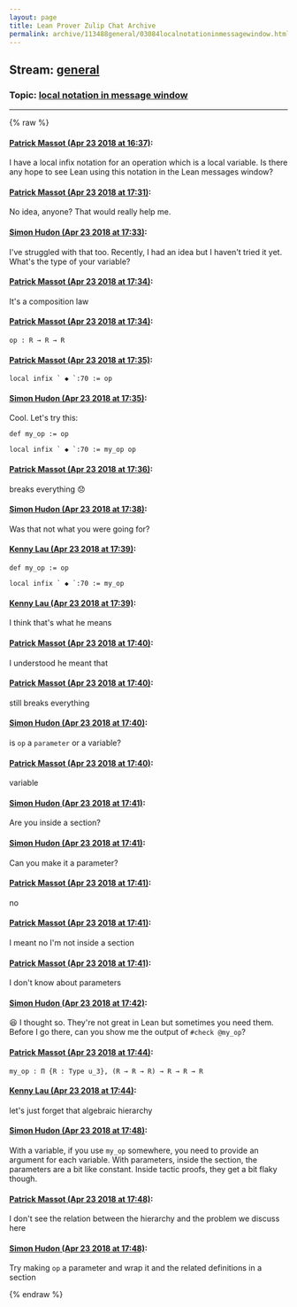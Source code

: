 ```yaml
---
layout: page
title: Lean Prover Zulip Chat Archive 
permalink: archive/113488general/03084localnotationinmessagewindow.html
---
```


## Stream: [general](index.html)
### Topic: [local notation in message window](03084localnotationinmessagewindow.html)

---


{% raw %}
#### [ Patrick Massot (Apr 23 2018 at 16:37)](https://leanprover.zulipchat.com/#narrow/stream/113488-general/topic/local%20notation%20in%20message%20window/near/125571696):
I have a local infix notation for an operation which is a local variable. Is there any hope to see Lean using this notation in the Lean messages window?

#### [ Patrick Massot (Apr 23 2018 at 17:31)](https://leanprover.zulipchat.com/#narrow/stream/113488-general/topic/local%20notation%20in%20message%20window/near/125574186):
No idea, anyone? That would really help me.

#### [ Simon Hudon (Apr 23 2018 at 17:33)](https://leanprover.zulipchat.com/#narrow/stream/113488-general/topic/local%20notation%20in%20message%20window/near/125574294):
I've struggled with that too. Recently, I had an idea but I haven't tried it yet. What's the type of your variable?

#### [ Patrick Massot (Apr 23 2018 at 17:34)](https://leanprover.zulipchat.com/#narrow/stream/113488-general/topic/local%20notation%20in%20message%20window/near/125574380):
It's a composition law

#### [ Patrick Massot (Apr 23 2018 at 17:34)](https://leanprover.zulipchat.com/#narrow/stream/113488-general/topic/local%20notation%20in%20message%20window/near/125574393):
`op : R → R → R`

#### [ Patrick Massot (Apr 23 2018 at 17:35)](https://leanprover.zulipchat.com/#narrow/stream/113488-general/topic/local%20notation%20in%20message%20window/near/125574400):
``local infix ` ◆ `:70 := op``

#### [ Simon Hudon (Apr 23 2018 at 17:35)](https://leanprover.zulipchat.com/#narrow/stream/113488-general/topic/local%20notation%20in%20message%20window/near/125574420):
Cool. Let's try this:

```
def my_op := op

local infix ` ◆ `:70 := my_op op
```

#### [ Patrick Massot (Apr 23 2018 at 17:36)](https://leanprover.zulipchat.com/#narrow/stream/113488-general/topic/local%20notation%20in%20message%20window/near/125574479):
breaks everything :disappointed:

#### [ Simon Hudon (Apr 23 2018 at 17:38)](https://leanprover.zulipchat.com/#narrow/stream/113488-general/topic/local%20notation%20in%20message%20window/near/125574569):
Was that not what you were going for?

#### [ Kenny Lau (Apr 23 2018 at 17:39)](https://leanprover.zulipchat.com/#narrow/stream/113488-general/topic/local%20notation%20in%20message%20window/near/125574605):
```lean
def my_op := op

local infix ` ◆ `:70 := my_op
```

#### [ Kenny Lau (Apr 23 2018 at 17:39)](https://leanprover.zulipchat.com/#narrow/stream/113488-general/topic/local%20notation%20in%20message%20window/near/125574607):
I think that's what he means

#### [ Patrick Massot (Apr 23 2018 at 17:40)](https://leanprover.zulipchat.com/#narrow/stream/113488-general/topic/local%20notation%20in%20message%20window/near/125574667):
I understood he meant that

#### [ Patrick Massot (Apr 23 2018 at 17:40)](https://leanprover.zulipchat.com/#narrow/stream/113488-general/topic/local%20notation%20in%20message%20window/near/125574669):
still breaks everything

#### [ Simon Hudon (Apr 23 2018 at 17:40)](https://leanprover.zulipchat.com/#narrow/stream/113488-general/topic/local%20notation%20in%20message%20window/near/125574679):
is `op` a `parameter` or a variable?

#### [ Patrick Massot (Apr 23 2018 at 17:40)](https://leanprover.zulipchat.com/#narrow/stream/113488-general/topic/local%20notation%20in%20message%20window/near/125574684):
variable

#### [ Simon Hudon (Apr 23 2018 at 17:41)](https://leanprover.zulipchat.com/#narrow/stream/113488-general/topic/local%20notation%20in%20message%20window/near/125574689):
Are you inside a section?

#### [ Simon Hudon (Apr 23 2018 at 17:41)](https://leanprover.zulipchat.com/#narrow/stream/113488-general/topic/local%20notation%20in%20message%20window/near/125574703):
Can you make it a parameter?

#### [ Patrick Massot (Apr 23 2018 at 17:41)](https://leanprover.zulipchat.com/#narrow/stream/113488-general/topic/local%20notation%20in%20message%20window/near/125574704):
no

#### [ Patrick Massot (Apr 23 2018 at 17:41)](https://leanprover.zulipchat.com/#narrow/stream/113488-general/topic/local%20notation%20in%20message%20window/near/125574709):
I meant no I'm not inside a section

#### [ Patrick Massot (Apr 23 2018 at 17:41)](https://leanprover.zulipchat.com/#narrow/stream/113488-general/topic/local%20notation%20in%20message%20window/near/125574719):
I don't know about parameters

#### [ Simon Hudon (Apr 23 2018 at 17:42)](https://leanprover.zulipchat.com/#narrow/stream/113488-general/topic/local%20notation%20in%20message%20window/near/125574794):
:laughing: I thought so. They're not great in Lean but sometimes you need them. Before I go there, can you show me the output of `#check @my_op`?

#### [ Patrick Massot (Apr 23 2018 at 17:44)](https://leanprover.zulipchat.com/#narrow/stream/113488-general/topic/local%20notation%20in%20message%20window/near/125574877):
`my_op : Π {R : Type u_3}, (R → R → R) → R → R → R`

#### [ Kenny Lau (Apr 23 2018 at 17:44)](https://leanprover.zulipchat.com/#narrow/stream/113488-general/topic/local%20notation%20in%20message%20window/near/125574897):
let's just forget that algebraic hierarchy

#### [ Simon Hudon (Apr 23 2018 at 17:48)](https://leanprover.zulipchat.com/#narrow/stream/113488-general/topic/local%20notation%20in%20message%20window/near/125575047):
With a variable, if you use `my_op` somewhere, you need to provide an argument for each variable. With parameters, inside the section, the parameters are a bit like constant. Inside tactic proofs, they get a bit flaky though.

#### [ Patrick Massot (Apr 23 2018 at 17:48)](https://leanprover.zulipchat.com/#narrow/stream/113488-general/topic/local%20notation%20in%20message%20window/near/125575092):
I don't see the relation between the hierarchy and the problem we discuss here

#### [ Simon Hudon (Apr 23 2018 at 17:48)](https://leanprover.zulipchat.com/#narrow/stream/113488-general/topic/local%20notation%20in%20message%20window/near/125575103):
Try making `op` a parameter and wrap it and the related definitions in a section


{% endraw %}
